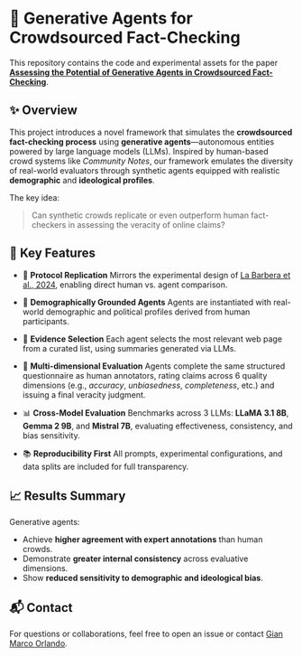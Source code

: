 # 🧠 Generative Agents for Crowdsourced Fact-Checking

This repository contains the code and experimental assets for the paper **[Assessing the Potential of Generative Agents in Crowdsourced Fact-Checking](https://arxiv.org/abs/2504.19940)**.

## ✨ Overview

This project introduces a novel framework that simulates the **crowdsourced fact-checking process** using **generative agents**—autonomous entities powered by large language models (LLMs). Inspired by human-based crowd systems like *Community Notes*, our framework emulates the diversity of real-world evaluators through synthetic agents equipped with realistic **demographic** and **ideological profiles**.

The key idea:

> Can synthetic crowds replicate or even outperform human fact-checkers in assessing the veracity of online claims?

## 🧩 Key Features

* 🔁 **Protocol Replication**
  Mirrors the experimental design of [La Barbera et al., 2024](https://www.sciencedirect.com/science/article/pii/S0306457324001523), enabling direct human vs. agent comparison.

* 👥 **Demographically Grounded Agents**
  Agents are instantiated with real-world demographic and political profiles derived from human participants.

* 🔎 **Evidence Selection**
  Each agent selects the most relevant web page from a curated list, using summaries generated via LLMs.

* 🧾 **Multi-dimensional Evaluation**
  Agents complete the same structured questionnaire as human annotators, rating claims across 6 quality dimensions (e.g., *accuracy*, *unbiasedness*, *completeness*, etc.) and issuing a final veracity judgment.

* 📊 **Cross-Model Evaluation**
  Benchmarks across 3 LLMs: **LLaMA 3.1 8B**, **Gemma 2 9B**, and **Mistral 7B**, evaluating effectiveness, consistency, and bias sensitivity.

* 📚 **Reproducibility First**
  All prompts, experimental configurations, and data splits are included for full transparency.

## 📈 Results Summary

Generative agents:

* Achieve **higher agreement with expert annotations** than human crowds.
* Demonstrate **greater internal consistency** across evaluative dimensions.
* Show **reduced sensitivity to demographic and ideological bias**.

## 📬 Contact

For questions or collaborations, feel free to open an issue or contact [Gian Marco Orlando](mailto:gianmarco.orlando@unina.it).
